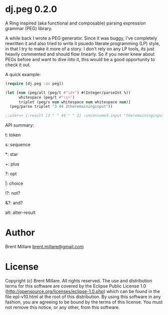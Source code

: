 # dj.peg 0.2.0

A Ring inspired (aka functional and composable) parsing expression
grammar (PEG) library.

A while back I wrote a PEG generator. Since it was buggy, I've
completely rewritten it and also tried to write it psuedo literate
programming (LP) style, in that I try to make it more of a story. I
don't rely on any LP tools, its just heavily commented and should flow
linearly. So if you never knew about PEGs before and want to dive into
it, this would be a good opportunity to check it out.

A quick example:

```clojure
(require [dj.peg :as peg])

(let [num (peg/alt (peg/t #"\d+") #(Integer/parseInt %))
      whitespace (peg/t #"\s+")
      triplet (peg/s num whitespace num whitespace num)]
  (peg/parse triplet "3 44 2theremaininginput"))

;;user=> {:result [3 " " 44 " " 2] :unconsumed-input "theremaininginput"}
```

API summary:

t: token

s: sequence

*: star

+: plus

?: opt

|: choice

!?: not?

&?: and?

alt: alter-result


# Author

Brent Millare
brent.millare@gmail.com

# License

Copyright (c) Brent Millare. All rights reserved. The use and
distribution terms for this software are covered by the Eclipse Public
License 1.0 (http://opensource.org/licenses/eclipse-1.0.php) which can
be found in the file epl-v10.html at the root of this distribution. By
using this software in any fashion, you are agreeing to be bound by
the terms of this license. You must not remove this notice, or any
other, from this software.
